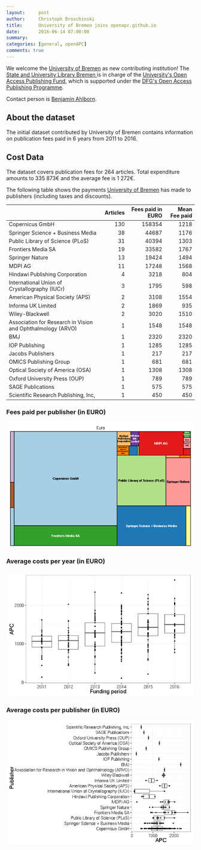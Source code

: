 ```yaml
---
layout:     post
author:     Christoph Broschinski
title:      University of Bremen joins openapc.github.io
date:       2016-06-14 07:00:00
summary:    
categories: [general, openAPC]
comments: true
---
```





We welcome the [University of Bremen](http://www.uni-bremen.de/en.html) as new contributing institution! The [State and University Library Bremen ](http://www.suub.uni-bremen.de/home-english/) is in charge of the [University's Open Access Publishing Fund](http://www.suub.uni-bremen.de/home-english/refworks-and-publishing/open-access-in-bremen-2/), which is supported under the [DFG's Open Access Publishing Programme](http://www.dfg.de/en/research_funding/programmes/infrastructure/lis/funding_opportunities/open_access_publishing/index.html).

Contact person is [Benjamin Ahlborn](mailto:ahlborn@suub.uni-bremen.de).

## About the dataset

The initial dataset contributed by University of Bremen contains information on publication fees paid in 6 years from 2011 to 2016. 

## Cost Data



The dataset covers publication fees for 264 articles. Total expenditure amounts to 335 873€ and the average fee is 1 272€.

The following table shows the payments [University of Bremen](http://www.uni-bremen.de/en.html) has made to publishers (including taxes and discounts).


|                                                            | Articles| Fees paid in EURO| Mean Fee paid|
|:-----------------------------------------------------------|--------:|-----------------:|-------------:|
|Copernicus GmbH                                             |      130|            158354|          1218|
|Springer Science + Business Media                           |       38|             44687|          1176|
|Public Library of Science (PLoS)                            |       31|             40394|          1303|
|Frontiers Media SA                                          |       19|             33582|          1767|
|Springer Nature                                             |       13|             19424|          1494|
|MDPI AG                                                     |       11|             17248|          1568|
|Hindawi Publishing Corporation                              |        4|              3218|           804|
|International Union of Crystallography (IUCr)               |        3|              1795|           598|
|American Physical Society (APS)                             |        2|              3108|          1554|
|Informa UK Limited                                          |        2|              1869|           935|
|Wiley-Blackwell                                             |        2|              3020|          1510|
|Association for Research in Vision and Ophthalmology (ARVO) |        1|              1548|          1548|
|BMJ                                                         |        1|              2320|          2320|
|IOP Publishing                                              |        1|              1285|          1285|
|Jacobs Publishers                                           |        1|               217|           217|
|OMICS Publishing Group                                      |        1|               681|           681|
|Optical Society of America (OSA)                            |        1|              1308|          1308|
|Oxford University Press (OUP)                               |        1|               789|           789|
|SAGE Publications                                           |        1|               575|           575|
|Scientific Research Publishing, Inc,                        |        1|               450|           450|

### Fees paid per publisher (in EURO)

![plot of chunk tree_bremen_2016_06_14_full](/figure/tree_bremen_2016_06_14_full-1.png) 

###  Average costs per year (in EURO)

![plot of chunk box_bremen_2016_06_14_year_full](/figure/box_bremen_2016_06_14_year_full-1.png) 

###  Average costs per publisher (in EURO)

![plot of chunk box_bremen_2016_06_14_publisher_full](/figure/box_bremen_2016_06_14_publisher_full-1.png) 
